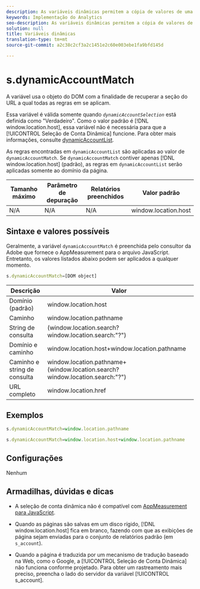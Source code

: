 ```yaml
---
description: As variáveis dinâmicas permitem a cópia de valores de uma variável para outra sem precisar digitar os valores completos várias vezes nas solicitações de imagem do site.
keywords: Implementação do Analytics
seo-description: As variáveis dinâmicas permitem a cópia de valores de uma variável para outra sem precisar digitar os valores completos várias vezes nas solicitações de imagem do site.
solution: null
title: Variáveis dinâmicas
translation-type: tm+mt
source-git-commit: a2c38c2cf3a2c1451e2c60e003ebe1fa9bfd145d

---
```



# s.dynamicAccountMatch

A variável usa o objeto do DOM com a finalidade de recuperar a seção do URL a qual todas as regras em se aplicam.

Essa variável é válida somente quando *`dynamicAccountSelection`* está definida como "Verdadeiro". Como o valor padrão é [!DNL window.location.host], essa variável não é necessária para que a [!UICONTROL Seleção de Conta Dinâmica] funcione. Para obter mais informações, consulte [dynamicAccountList](https://docs.adobe.com/content/help/en/analytics/implementation/javascript-implementation/appmeasurement-js/appmeasure-mjs.html).

As regras encontradas em `dynamicAccountList` são aplicadas ao valor de `dynamicAccountMatch`. Se `dynamicAccountMatch` contiver apenas [!DNL window.location.host] (padrão), as regras em `dynamicAccountList` serão aplicadas somente ao domínio da página.

| Tamanho máximo | Parâmetro de depuração | Relatórios preenchidos | Valor padrão |
|---|---|---|---|
| N/A | N/A | N/A | window.location.host |

## Sintaxe e valores possíveis

Geralmente, a variável `dynamicAccountMatch` é preenchida pelo consultor da Adobe que fornece o AppMeasurement para o arquivo JavaScript. Entretanto, os valores listados abaixo podem ser aplicados a qualquer momento.

```js
s.dynamicAccountMatch=[DOM object]
```

| Descrição | Valor |
|---|---|
| Domínio (padrão) | window.location.host |
| Caminho | window.location.pathname |
| String de consulta | (window.location.search?window.location.search:"?") |
| Domínio e caminho | window.location.host+window.location.pathname |
| Caminho e string de consulta | window.location.pathname+(window.location.search?window.location.search:"?") |
| URL completo | window.location.href |

## Exemplos

```js
s.dynamicAccountMatch=window.location.pathname
```

```js
s.dynamicAccountMatch=window.location.host+window.location.pathname
```

## Configurações

Nenhum

## Armadilhas, dúvidas e dicas

* A seleção de conta dinâmica não é compatível com [AppMeasurement para JavaScript](https://docs.adobe.com/content/help/en/analytics/implementation/javascript-implementation/appmeasurement-js/appmeasure-mjs.html).

* Quando as páginas são salvas em um disco rígido, [!DNL window.location.host] fica em branco, fazendo com que as exibições de página sejam enviadas para o conjunto de relatórios padrão (em `s_account`).

* Quando a página é traduzida por um mecanismo de tradução baseado na Web, como o Google, a [!UICONTROL Seleção de Conta Dinâmica] não funciona conforme projetado. Para obter um rastreamento mais preciso, preencha o lado do servidor da variável [!UICONTROL s_account].
